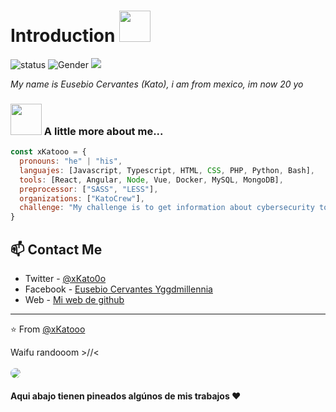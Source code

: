 <h1>Introduction <img src="https://media.giphy.com/media/mGcNjsfWAjY5AEZNw6/giphy.gif" width="50"></h1>


![status](https://img.shields.io/badge/status-on-brightgreen) ![Gender](https://img.shields.io/badge/gender-%F0%9F%A4%B5-lightgrey) ![](https://visitor-badge.glitch.me/badge?page_id=github.com/xKatooo)

<p><em>My name is Eusebio Cervantes (Kato), i am from mexico, im now 20 yo</em></p>

### <img src="https://media.giphy.com/media/VgCDAzcKvsR6OM0uWg/giphy.gif" width="50"> A little more about me...  

```javascript
const xKatooo = {
  pronouns: "he" | "his",
  languajes: [Javascript, Typescript, HTML, CSS, PHP, Python, Bash],
  tools: [React, Angular, Node, Vue, Docker, MySQL, MongoDB],
  preprocessor: ["SASS", "LESS"],
  organizations: ["KatoCrew"],
  challenge: "My challenge is to get information about cybersecurity to most of the world to keep them safe, also to make programs that make people's lives easier"
}
```
## 📫 Contact Me
- Twitter - [@xKato0o](https://twitter.com/xKato0o)
- Facebook - [Eusebio Cervantes Yggdmillennia](https://facebook.com/xKatooo/)
- Web - <a href="https://xKatooo.github.io/">Mi web de github</a>

---

⭐️ From [@xKatooo](https://github.com/xKatooo) 

Waifu randooom >//< 
<br><br>
<img src="https://placewaifu.com/image/200" style="border-radius: 10px;"/>


#### Aqui abajo tienen pineados algúnos de mis trabajos ❤️
